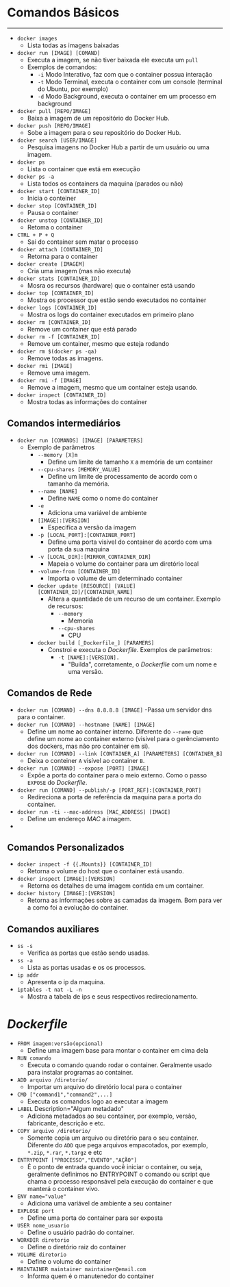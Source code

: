 # Comandos Básicos
---
- `docker images`
	- Lista todas as imagens baixadas
- `docker run [IMAGE] [COMAND]`
	- Executa a imagem, se não tiver baixada ele executa um `pull`
	- Exemplos de comandos:
		- `-i` Modo Interativo, faz com que o container possua interação
		- `-t` Modo Terminal, executa o container com um console (terminal do Ubuntu, por exemplo) 
		- `-d` Modo Background, executa o container em um processo em background
- `docker pull [REPO/IMAGE]`
	- Baixa a imagem de um repositório do Docker Hub.
- `docker push [REPO/IMAGE]`
	- Sobe a imagem para o seu repositório do Docker Hub.
- `docker search [USER/IMAGE]`
	- Pesquisa imagens no Docker Hub a partir de um usuário ou uma imagem.
- `docker ps`  
	- Lista o container que está em execução
- `docker ps -a`
	- Lista todos os containers da maquina (parados ou não)
- `docker start [CONTAINER_ID]`
	- Inicia o conteiner 
- `docker stop [CONTAINER_ID]` 
	- Pausa o container
- `docker unstop [CONTAINER_ID]`
	- Retoma o container	
- `CTRL + P + Q` 
	- Sai do container sem matar o processo
- `docker attach [CONTAINER_ID]`
	- Retorna para o container
- `docker create [IMAGEM]`
	- Cria uma imagem (mas não executa)
- `docker stats [CONTAINER_ID]`
	- Mosra os recursos (hardware) que o container está usando 
- `docker top [CONTAINER_ID]`
	- Mostra os processor que estão sendo executados no container 
- `docker logs [CONTAINER_ID]`
	- Mostra os logs do container executados em primeiro plano
- `docker rm [CONTAINER_ID]`
	- Remove um container que está parado
- `docker rm -f [CONTAINER_ID]`
	- Remove um container, mesmo que esteja rodando
- `docker rm $(docker ps -qa)`
	- Remove todas as imagens.
- `docker rmi [IMAGE]`
	- Remove uma imagem.
- `docker rmi -f [IMAGE]`
	- Remove a imagem, mesmo que um container esteja usando.
- `docker inspect [CONTAINER_ID]`
	- Mostra todas as informações do container

## Comandos intermediários

- `docker run [COMANDS] [IMAGE] [PARAMETERS]`
	- Exemplo de parâmetros
		- `--memory [X]m`
			- Define um limite de tamanho `X` a memória de um container
		- `--cpu-shares [MEMORY_VALUE]`
			- Define um limite de processamento de acordo com o tamanho da memória.
		- `--name [NAME]`
			- Define `NAME` como o nome do container
		- `-e`
			- Adiciona uma variável de ambiente
		- `[IMAGE]:[VERSION]`
			- Especifica a versão da imagem
		- `-p [LOCAL_PORT]:[CONTAINER_PORT]`
			- Define uma porta visivel do container de acordo com uma porta da sua maquina
		- `-v [LOCAL_DIR]:[MIRROR_CONTAINER_DIR]`
			- Mapeia o volume do container para um diretório local
		- `-volume-from [CONTAINER_ID]`
			- Importa o volume de um determinado container
		- `docker update [RESOURCE] [VALUE] [CONTAINER_ID]/[CONTAINER_NAME]`
			- Altera a quantidade de um recurso de um container. Exemplo de recursos:
				- `--memory`
					- Memoria
				- `--cpu-shares`
					- CPU
		- `docker build [_Dockerfile_] [PARAMERS]`
			- Constroi e executa o _Dockerfile_. Exemplos de parâmetros:
				- `-t [NAME]:[VERSION].`
					- "Builda", corretamente, o _Dockerfile_ com um nome e uma versão. 

## Comandos de Rede

- `docker run [COMAND] --dns 8.8.8.8 [IMAGE]`
	-Passa um servidor dns para o container.
- `docker run [COMAND] --hostname [NAME] [IMAGE]`
	- Define um nome ao container interno. Diferente do `--name` que define um nome ao container externo (visivel para o gerênciamento dos dockers, mas não pro container em si). 
- `docker run [COMAND] --link [CONTAINER_A] [PARAMETERS] [CONTAINER_B] `
	- Deixa o conteiner `A` visível ao container `B`.
- `docker run [COMAND] --expose [PORT] [IMAGE]`
	- Expõe a porta do container para o meio externo. Como o passo `EXPOSE` do _Dockerfile_.
- `docker run [COMAND] --publish/-p [PORT_REF]:[CONTAINER_PORT]`
	- Redireciona a porta de referência da maquina para a porta do container.
- `docker run -ti --mac-address [MAC_ADDRESS] [IMAGE]`
	- Define um endereço _MAC_ a imagem.
- 

## Comandos Personalizados

- `docker inspect -f {{.Mounts}} [CONTAINER_ID]`
	- Retorna o volume do host que o container está usando.
- `docker inspect [IMAGE]:[VERSION]`
	- Retorna os detalhes de uma imagem contida em um container.
- `docker history [IMAGE]:[VERSION]`
	- Retorna as informações sobre as camadas da imagem. Bom para ver a como foi a evolução do container.

## Comandos auxiliares

- `ss -s`
	- Verifica as portas que estão sendo usadas.
- `ss -a`
	- Lista as portas usadas e os os processos.
- `ip addr`
	- Apresenta o ip da maquina.
- `iptables -t nat -L -n`
	- Mostra a tabela de ips e seus respectivos redirecionamento.
	
# _Dockerfile_

- `FROM imagem:versão(opcional)`
	- Define uma imagem base para montar o container em cima dela
- `RUN comando`
	- Executa o comando quando rodar o container. Geralmente usado para instalar programas ao container. 
- `ADD arquivo /diretorio/`
	- Importar um arquivo do diretório local para o container
- `CMD ["command1","command2",...]`
	- Executa os comandos logo ao executar a imagem
- `LABEL` Description="Algum metadado"
	- Adiciona metadados ao seu container, por exemplo, versão, fabricante, descrição e etc.
- `COPY arquivo /diretorio/`
	- Somente copia um arquivo ou diretório para o seu container. Diferente do `ADD` que pega arquivos empacotados, por exemplo, `*.zip`, `*.rar`, `*.targz` e etc
- `ENTRYPOINT ["PROCESSO","EVENTO","AÇÃO"]`
	- É o ponto de entrada quando você iniciar o container, ou seja, geralmente definimos no ENTRYPOINT o comando ou script que chama o processo responsável pela execução do container e que manterá o container vivo.
- `ENV name="value"`
	- Adiciona uma variável de ambiente a seu container
- `EXPLOSE port`
	- Define uma porta do container para ser exposta
- `USER nome_usuario`
	- Define o usuário padrão do container.
- `WORKDIR diretorio`
	- Define o diretório raiz do container
- `VOLUME diretorio`
	- Define o volume do container
- `MAINTAINER maintainer maintainer@email.com`
	- Informa quem é o manutenedor do container
